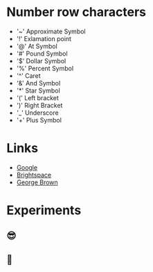 # Number row characters
- '~'  Approximate Symbol
- '!'  Exlamation point
- '@'  At Symbol
- '#'  Pound Symbol
- '$'  Dollar Symbol
- '%'  Percent Symbol
- '^'  Caret
- '&'  And Symbol
- '*'  Star Symbol
- '('  Left bracket
- ')'  Right Bracket
- '_'  Underscore
- '+'  Plus Symbol

 
# Links
- [Google](https://www.google.com/)
- [Brightspace](https://learn.georgebrown.ca/d2l/home)
- [George Brown](https://www.georgebrown.ca/)


# Experiments
## 😎
## 👏
